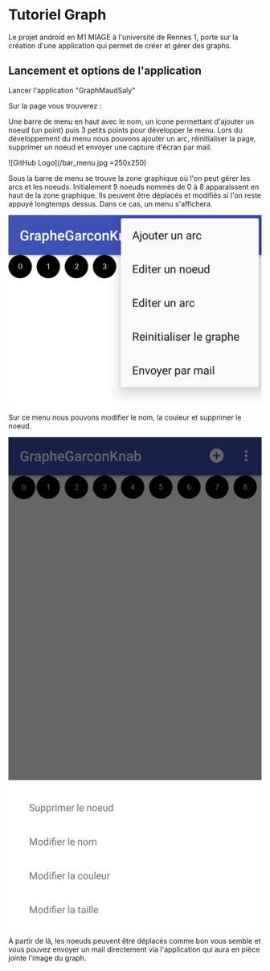 # Tutoriel Graph

Le projet android en M1 MIAGE à l'université de Rennes 1, porte sur la création d'une application qui permet de créer et gérer des graphs.

## Lancement et options de l'application

Lancer l'application "GraphMaudSaly"

Sur la page vous trouverez :

Une barre de menu en haut avec le nom, un icone permettant d'ajouter un noeud (un point) puis 3 petits points pour développer le menu.
Lors du développement du menu nous pouvons ajouter un arc, réinitialiser la page, supprimer un noeud et envoyer une capture d'écran par mail.

![GitHub Logo](/bar_menu.jpg =250x250)

Sous la barre de menu se trouve la zone graphique où l'on peut gérer les arcs et les noeuds.
Initialement 9 noeuds nommés de 0 à 8 apparaissent en haut de la zone graphique. Ils peuvent être déplacés et modifiés si l'on reste appuyé longtemps dessus. Dans ce cas, un menu s'affichera.


![GitHub Logo](/menu_dev.jpg)

Sur ce menu nous pouvons modifier le nom, la couleur et supprimer le noeud.

![GitHub Logo](/menu_edit.jpg)

A partir de là, les noeuds peuvent être déplacés comme bon vous semble et vous pouvez envoyer un mail directement via l'application qui aura en pièce jointe l'image du graph.
